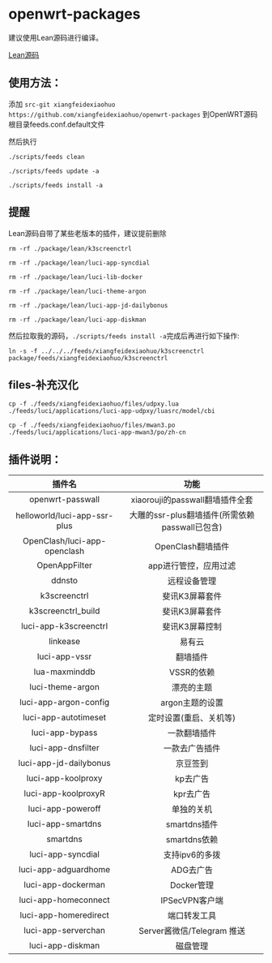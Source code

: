 # openwrt-packages

建议使用Lean源码进行编译。

[Lean源码](https://github.com/coolsnowwolf/lede)


## 使用方法：

添加 `src-git xiangfeidexiaohuo https://github.com/xiangfeidexiaohuo/openwrt-packages` 到OpenWRT源码根目录feeds.conf.default文件

然后执行

 `./scripts/feeds clean` 

 `./scripts/feeds update -a` 

 `./scripts/feeds install -a`


## 提醒

Lean源码自带了某些老版本的插件，建议提前删除

 `rm -rf ./package/lean/k3screenctrl`

 `rm -rf ./package/lean/luci-app-syncdial`

 `rm -rf ./package/lean/luci-lib-docker`

 `rm -rf ./package/lean/luci-theme-argon`

 `rm -rf ./package/lean/luci-app-jd-dailybonus`

 `rm -rf ./package/lean/luci-app-diskman`

然后拉取我的源码，`./scripts/feeds install -a`完成后再进行如下操作:

 `ln -s -f ../../../feeds/xiangfeidexiaohuo/k3screenctrl package/feeds/xiangfeidexiaohuo/k3screenctrl`


## files-补充汉化

 `cp -f ./feeds/xiangfeidexiaohuo/files/udpxy.lua ./feeds/luci/applications/luci-app-udpxy/luasrc/model/cbi`

 `cp -f ./feeds/xiangfeidexiaohuo/files/mwan3.po ./feeds/luci/applications/luci-app-mwan3/po/zh-cn`

## 插件说明：

|插件名|功能|
| :----: | :----: |
| openwrt-passwall | xiaorouji的passwall翻墙插件全套 |
| helloworld/luci-app-ssr-plus | 大雕的ssr-plus翻墙插件(所需依赖passwall已包含) |
| OpenClash/luci-app-openclash | OpenClash翻墙插件 |
| OpenAppFilter | app进行管控，应用过滤 |
| ddnsto | 远程设备管理 |
| k3screenctrl | 斐讯K3屏幕套件 |
| k3screenctrl_build | 斐讯K3屏幕套件 |
| luci-app-k3screenctrl | 斐讯K3屏幕控制 |
| linkease | 易有云 |
| luci-app-vssr | 翻墙插件 |
| lua-maxminddb | VSSR的依赖 |
| luci-theme-argon | 漂亮的主题 |
| luci-app-argon-config | argon主题的设置 |
| luci-app-autotimeset | 定时设置(重启、关机等) |
| luci-app-bypass | 一款翻墙插件 |
| luci-app-dnsfilter | 一款去广告插件 |
| luci-app-jd-dailybonus | 京豆签到 |
| luci-app-koolproxy | kp去广告 |
| luci-app-koolproxyR | kpr去广告 |
| luci-app-poweroff | 单独的关机 |
| luci-app-smartdns | smartdns插件 |
| smartdns | smartdns依赖 |
| luci-app-syncdial | 支持ipv6的多拨 |
| luci-app-adguardhome | ADG去广告 |
| luci-app-dockerman | Docker管理 |
| luci-app-homeconnect | IPSecVPN客户端 |
| luci-app-homeredirect | 端口转发工具 |
| luci-app-serverchan | Server酱微信/Telegram 推送 |
| luci-app-diskman | 磁盘管理 |
